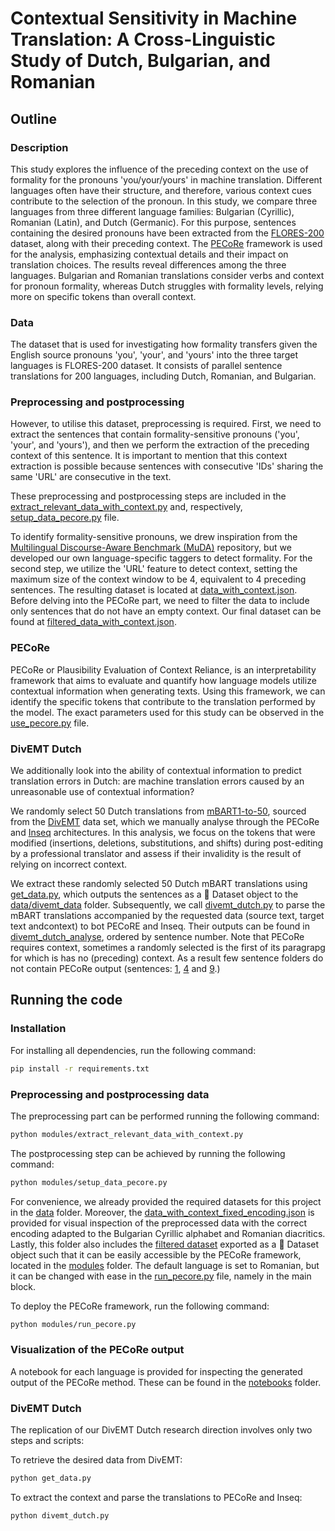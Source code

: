 # Contextual Sensitivity in Machine Translation: A Cross-Linguistic Study of Dutch, Bulgarian, and Romanian

## Outline

### Description

This study explores the influence of the preceding context on the use of formality for the pronouns 'you/your/yours' in machine translation. Different languages often have their structure, and therefore, various context cues contribute to the selection of the pronoun. In this study, we compare three languages from three different language families: Bulgarian (Cyrillic), Romanian (Latin), and Dutch (Germanic). For this purpose, sentences containing the desired pronouns have been extracted from the [FLORES-200](https://huggingface.co/datasets/facebook/flores) dataset, along with their preceding context. The [PECoRe](https://huggingface.co/spaces/gsarti/pecore) framework is used for the analysis, emphasizing contextual details and their impact on translation choices. The results reveal differences among the three languages. Bulgarian and Romanian translations consider verbs and context for pronoun formality, whereas Dutch struggles with formality levels, relying more on specific tokens than overall context.

### Data

The dataset that is used for investigating how formality transfers given the English source pronouns 'you', 'your', and 'yours' into the three target languages is FLORES-200 dataset. It consists of parallel sentence translations for 200 languages, including Dutch, Romanian, and Bulgarian. 

### Preprocessing and postprocessing 

However, to utilise this dataset, preprocessing is required. First, we need to extract the sentences that contain formality-sensitive pronouns ('you', 'your', and 'yours'), and then we perform the extraction of the preceding context of this sentence. It is important to mention that this context extraction is possible because sentences with consecutive 'IDs' sharing the same 'URL' are consecutive in the text. 

These preprocessing and postprocessing steps are included in the [extract_relevant_data_with_context.py](modules/extract_relevant_data_with_context.py) and, respectively, [setup_data_pecore.py](modules/setup_data_pecore.py) file. 

To identify formality-sensitive pronouns, we drew inspiration from the [Multilingual Discourse-Aware Benchmark (MuDA)](https://github.com/CoderPat/MuDA) repository, but we developed our own language-specific taggers to detect formality. For the second step, we utilize the 'URL' feature to detect context, setting the maximum size of the context window to be 4, equivalent to 4 preceding sentences. The resulting dataset is located at [data_with_context.json](data/data_with_context.json). Before delving into the PECoRe part, we need to filter the data to include only sentences that do not have an empty context. Our final dataset can be found at [filtered_data_with_context.json](data/filtered_data_with_context.json).

### PECoRe 

PECoRe or Plausibility Evaluation of Context Reliance, is an interpretability framework that aims to evaluate and quantify how language models utilize contextual information when generating texts. Using this framework, we can identify the specific tokens that contribute to the translation performed by the model. The exact parameters used for this study can be observed in the [use_pecore.py](modules/use_pecore.py) file.  

### DivEMT Dutch
We additionally look into the ability of contextual information to predict translation errors in Dutch: are machine translation errors caused by an unreasonable use of contextual information?

We randomly select 50 Dutch translations from [mBART1-to-50](https://huggingface.co/facebook/mbart-large-50-one-to-many-mmt), sourced from the [DivEMT](https://huggingface.co/datasets/GroNLP/divemt) data set, which we manually analyse through the PECoRe and [Inseq](https://github.com/inseq-team/inseq) architectures. In this analysis, we focus on the tokens that were modified (insertions, deletions, substitutions, and shifts) during post-editing by a professional translator and assess if their invalidity is the result of relying on incorrect context.  

We extract these randomly selected 50 Dutch mBART translations using [get_data.py](get_data.py), which outputs the sentences as a 🤗 Dataset object to the [data/divemt_data](data/divemt_data) folder.
Subsequently, we call [divemt_dutch.py](divemt_dutch.py) to parse the mBART translations accompanied by the requested data (source text, target text andcontext) to bot PECoRE and Inseq. Their outputs can be found in [divemt_dutch_analyse](divemt_dutch_analyse), ordered by sentence number. 
Note that PECoRe requires context, sometimes a randomly selected is the first of its paragrapg for which is has no (preceding) context. As a result few sentence folders do not contain PECoRe output (sentences: [1](divemt_dutch_analyse/sen_1/), [4](divemt_dutch_analyse/sen_4/) and [9](divemt_dutch_analyse/sen_9/).)


## Running the code

### Installation

For installing all dependencies, run the following command:
```bash
pip install -r requirements.txt
```
### Preprocessing and postprocessing data 

The preprocessing part can be performed running the following command:
```bash
python modules/extract_relevant_data_with_context.py
```

The postprocessing step can be achieved by running the following command:
```bash
python modules/setup_data_pecore.py
```

For convenience, we already provided the required datasets for this project in the [data](data) folder. Moreover, the [data_with_context_fixed_encoding.json](data/data_with_context_fixed_encoding.json) is provided for visual inspection of the preprocessed data with the correct encoding adapted to the Bulgarian Cyrillic alphabet and Romanian diacritics. Lastly, this folder also includes the [filtered dataset](data/filtered_data_with_context) exported as a 🤗 Dataset object such that it can be easily accessible by the PECoRe framework, located in the [modules](modules) folder. The default language is set to Romanian, but it can be changed with ease in the [run_pecore.py](modules/run_pecore.py) file, namely in the main block.

To deploy the PECoRe framework, run the following command: 
```bash
python modules/run_pecore.py
```

### Visualization of the PECoRe output
A notebook for each language is provided for inspecting the generated output of the PECoRe method. These can be found in the [notebooks](notebooks) folder.

### DivEMT Dutch
The replication of our DivEMT Dutch research direction involves only two steps and scripts:

To retrieve the desired data from DivEMT:
```bash
python get_data.py
```

To extract the context and parse the translations to PECoRe and Inseq:
```bash
python divemt_dutch.py
```